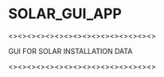 # SOLAR_GUI_APP
<><><><><><><><><><><><><><><><>

GUI FOR SOLAR INSTALLATION DATA

<><><><><><><><><><><><><><><><>
